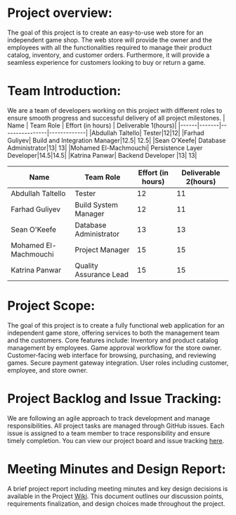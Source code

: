 # Project overview:
The goal of this project is to create an easy-to-use web store for an independent game shop. The web store will provide the owner and the employees with all the functionalities required to manage their product catalog, inventory, and customer orders. 
Furthermore, it will provide a seamless experience for customers looking to buy or return a game.

# Team Introduction:
We are a team of developers working on this project with different roles to ensure smooth progress and successful delivery of all project milestones.
| Name | Team Role | Effort (in hours) | Deliverable 1(hours)|
|------|-------|----------------|-------------|
|Abdullah Taltello| Tester|12|12|
|Farhad Guliyev| Build and Integration Manager|12.5| 12.5|
|Sean O'Keefe| Database Administrator|13| 13|
|Mohamed El-Machmouchi| Persistence Layer Developer|14.5|14.5|
|Katrina Panwar| Backend Developer |13| 13|

| Name | Team Role | Effort (in hours) | Deliverable 2(hours)| 
|------|-------|----------------|-------------|
|Abdullah Taltello| Tester|12|11|
|Farhad Guliyev| Build System Manager|12| 11|
|Sean O'Keefe| Database Administrator|13| 13|
|Mohamed El-Machmouchi|Project Manager|15|15|
|Katrina Panwar| Quality Assurance Lead|15| 15|

# Project Scope:
The goal of this project is to create a fully functional web application for an independent game store, offering services to both the management team and the customers. Core features include:
Inventory and product catalog management by employees.
Game approval workflow for the store owner.
Customer-facing web interface for browsing, purchasing, and reviewing games.
Secure payment gateway integration.
User roles including customer, employee, and store owner.

# Project Backlog and Issue Tracking:
We are following an agile approach to track development and manage responsibilities. All project tasks are managed through GitHub issues. Each issue is assigned to a team member to trace responsibility and ensure timely completion.
You can view our project board and issue tracking [here](https://github.com/McGill-ECSE321-Fall2024/project-group-2/issues).

# Meeting Minutes and Design Report:
A brief project report including meeting minutes and key design decisions is available in the Project [Wiki](https://github.com/McGill-ECSE321-Fall2024/project-group-2/wiki). This document outlines our discussion points, requirements finalization, and design choices made throughout the project.


